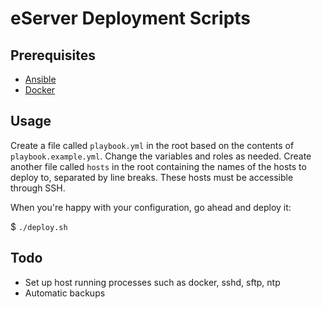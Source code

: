 # eServer Deployment Scripts

## Prerequisites

* [Ansible](https://docs.ansible.com/ansible/latest/installation_guide/intro_installation.html)
* [Docker](https://docs.docker.com/get-docker/)

## Usage

Create a file called `playbook.yml` in the root based on the contents of `playbook.example.yml`. Change the variables 
and roles as needed. Create another file called `hosts` in the root containing the names of the hosts to deploy to, 
separated by line breaks. These hosts must be accessible through SSH. 

When you're happy with your configuration, go ahead and deploy it:

$ `./deploy.sh`

## Todo

* Set up host running processes such as docker, sshd, sftp, ntp
* Automatic backups
